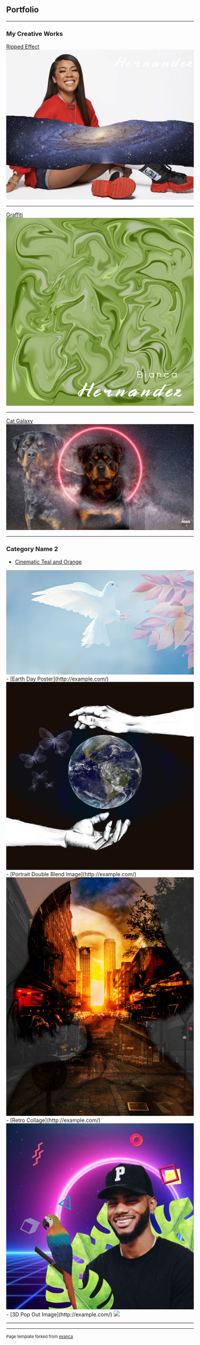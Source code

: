 ## Portfolio

---

### My Creative Works 

[Ripped Effect](/sample_page)
<img src="images/celebrity galaxy.jpg?raw=true"/>

---
[Graffiti](/pdf/sample_presentation.pdf)
<img src="images/graffiti .png?raw=true"/>

---
[Cat Galaxy](http://example.com/)
<img src="images/doggalaxy.jpg?raw=true"/>

---

### Category Name 2

- [Cinematic Teal and Orange](http://example.com/)
<img src="images/dove-Cinematic Orange and Teal Color Grade.jpg?raw=true"/>
- [Earth Day Poster](http://example.com/)
<img src="images/earth day.jpg?raw=true"/>
- [Portrait Double Blend Image](http://example.com/)
<img src="images/portrait double blend image .jpg?raw=true"/>
- [Retro Collage](http://example.com/)
<img src="images/retro collage .jpg?raw=true"/>
- [3D Pop Out Image](http://example.com/)
<img src="images/3d pop ou effect.jpg?raw=true"/>

---




---
<p style="font-size:11px">Page template forked from <a href="https://github.com/evanca/quick-portfolio">evanca</a></p>
<!-- Remove above link if you don't want to attibute -->
